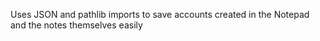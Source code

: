 Uses JSON and pathlib imports to save accounts created in the Notepad and the notes themselves easily
